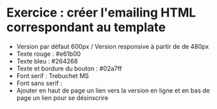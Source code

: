# Exercice : créer l'emailing HTML correspondant au template

* Version par défaut 600px / Version responsive à partir de de 480px
* Texte rouge : #e61b00
* Texte bleu : #264268
* Texte et bordure du bouton : #02a7ff
* Font serif : Trebuchet MS
* Font sans serif : 
* Ajouter en haut de page un lien vers la version en ligne et en bas de page un lien pour se désinscrire
